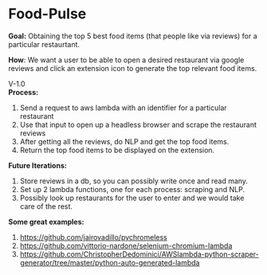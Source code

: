 # Food-Pulse

**Goal:** Obtaining the top 5 best food items (that people like via reviews) for a particular restaurtant. 

**How**: We want a user to be able to open a desired restaurant via google reviews and click an extension icon to generate the top relevant food items.

V-1.0 <br>
**Process:** 
1) Send a request to aws lambda with an identifier for a particular restaurant
2) Use that input to open up a headless browser and scrape the restaurant reviews
3) After getting all the reviews, do NLP and get the top food items.
4) Return the top food items to be displayed on the extension. 

**Future Iterations:**
1) Store reviews in a db, so you can possibly write once and read many.
2) Set up 2 lambda functions, one for each process: scraping and NLP.
3) Possibly look up restaurants for the user to enter and we would take care of the rest.

**Some great examples:**
1) https://github.com/jairovadillo/pychromeless
2) https://github.com/vittorio-nardone/selenium-chromium-lambda
2) https://github.com/ChristopherDedominici/AWSlambda-python-scraper-generator/tree/master/python-auto-generated-lambda